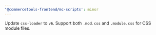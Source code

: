```yaml
---
'@commercetools-frontend/mc-scripts': minor
---
```


Update `css-loader` to `v6`. Support both `.mod.css` and `.module.css` for CSS module files.
